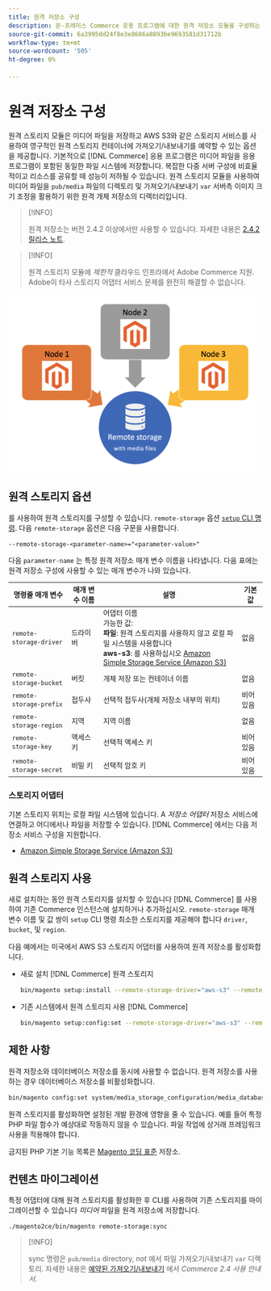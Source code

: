 ```yaml
---
title: 원격 저장소 구성
description: 온-프레미스 Commerce 응용 프로그램에 대한 원격 저장소 모듈을 구성하는 방법을 알아봅니다.
source-git-commit: 6a3995dd24f8e3e8686a8893be9693581d31712b
workflow-type: tm+mt
source-wordcount: '505'
ht-degree: 0%

---
```


# 원격 저장소 구성

원격 스토리지 모듈은 미디어 파일을 저장하고 AWS S3와 같은 스토리지 서비스를 사용하여 영구적인 원격 스토리지 컨테이너에 가져오기/내보내기를 예약할 수 있는 옵션을 제공합니다. 기본적으로 [!DNL Commerce] 응용 프로그램은 미디어 파일을 응용 프로그램이 포함된 동일한 파일 시스템에 저장합니다. 복잡한 다중 서버 구성에 비효율적이고 리소스를 공유할 때 성능이 저하될 수 있습니다. 원격 스토리지 모듈을 사용하여 미디어 파일을 `pub/media` 파일의 디렉토리 및 가져오기/내보내기 `var` 서버측 이미지 크기 조정을 활용하기 위한 원격 개체 저장소의 디렉터리입니다.

>[!INFO]
>
>원격 저장소는 버전 2.4.2 이상에서만 사용할 수 있습니다. 자세한 내용은 [2.4.2 릴리스 노트](https://devdocs.magento.com/guides/v2.4/release-notes/open-source-2-4-2.html).

>[!INFO]
>
>원격 스토리지 모듈에 _제한적_ 클라우드 인프라에서 Adobe Commerce 지원. Adobe이 타사 스토리지 어댑터 서비스 문제를 완전히 해결할 수 없습니다.

![스키마 이미지](../../assets/configuration/remote-storage-schema.png)

## 원격 스토리지 옵션

를 사용하여 원격 스토리지를 구성할 수 있습니다. `remote-storage` 옵션 [`setup` CLI 명령][setup]. 다음 `remote-storage` 옵션은 다음 구문을 사용합니다.

```text
--remote-storage-<parameter-name>="<parameter-value>"
```

다음 `parameter-name` 는 특정 원격 저장소 매개 변수 이름을 나타냅니다. 다음 표에는 원격 저장소 구성에 사용할 수 있는 매개 변수가 나와 있습니다.

| 명령줄 매개 변수 | 매개 변수 이름 | 설명 | 기본값 |
|--- |--- |--- |--- |
| `remote-storage-driver` | 드라이버 | 어댑터 이름<br>가능한 값:<br>**파일**: 원격 스토리지를 사용하지 않고 로컬 파일 시스템을 사용합니다&#x200B;<br>**aws-s3**: 를 사용하십시오 [Amazon Simple Storage Service (Amazon S3)](remote-storage-aws-s3.md) | 없음 |
| `remote-storage-bucket` | 버킷 | 개체 저장 또는 컨테이너 이름 | 없음 |
| `remote-storage-prefix` | 접두사 | 선택적 접두사(개체 저장소 내부의 위치) | 비어 있음 |
| `remote-storage-region` | 지역 | 지역 이름 | 없음 |
| `remote-storage-key` | 액세스 키 | 선택적 액세스 키 | 비어 있음 |
| `remote-storage-secret` | 비밀 키 | 선택적 암호 키 | 비어 있음 |

### 스토리지 어댑터

기본 스토리지 위치는 로컬 파일 시스템에 있습니다. A _저장소 어댑터_ 저장소 서비스에 연결하고 어디에서나 파일을 저장할 수 있습니다. [!DNL Commerce] 에서는 다음 저장소 서비스 구성을 지원합니다.

- [Amazon Simple Storage Service (Amazon S3)](remote-storage-aws-s3.md)

## 원격 스토리지 사용

새로 설치하는 동안 원격 스토리지를 설치할 수 있습니다 [!DNL Commerce] 를 사용하여 기존 Commerce 인스턴스에 설치하거나 추가하십시오. `remote-storage` 매개 변수 이름 및 값 쌍이 `setup` CLI 명령 최소한 스토리지를 제공해야 합니다 `driver`, `bucket`, 및 `region`.

다음 예에서는 미국에서 AWS S3 스토리지 어댑터를 사용하여 원격 저장소를 활성화합니다.

- 새로 설치 [!DNL Commerce] 원격 스토리지

   ```bash
   bin/magento setup:install --remote-storage-driver="aws-s3" --remote-storage-bucket="myBucket" --remote-storage-region="us-east-1"
   ```

- 기존 시스템에서 원격 스토리지 사용 [!DNL Commerce]

   ```bash
   bin/magento setup:config:set --remote-storage-driver="aws-s3" --remote-storage-bucket="myBucket" --remote-storage-region="us-east-1"
   ```

## 제한 사항

원격 저장소와 데이터베이스 저장소를 동시에 사용할 수 없습니다. 원격 저장소를 사용하는 경우 데이터베이스 저장소를 비활성화합니다.

```bash
bin/magento config:set system/media_storage_configuration/media_database 0
```

원격 스토리지를 활성화하면 설정된 개발 환경에 영향을 줄 수 있습니다. 예를 들어 특정 PHP 파일 함수가 예상대로 작동하지 않을 수 있습니다. 파일 작업에 상거래 프레임워크 사용을 적용해야 합니다.

금지된 PHP 기본 기능 목록은 [Magento 코딩 표준] 저장소.

## 컨텐츠 마이그레이션

특정 어댑터에 대해 원격 스토리지를 활성화한 후 CLI를 사용하여 기존 스토리지를 마이그레이션할 수 있습니다 _미디어_ 파일을 원격 저장소에 저장합니다.

```bash
./magento2ce/bin/magento remote-storage:sync
```

>[!INFO]
>
>sync 명령은 `pub/media` directory, _not_ 에서 파일 가져오기/내보내기 `var` 디렉토리. 자세한 내용은 [예약된 가져오기/내보내기][import-export] 에서 _Commerce 2.4 사용 안내서_.

<!-- link definitions -->

[import-export]: https://docs.magento.com/user-guide/system/data-scheduled-import-export.html
[nginx-module]: http://nginx.org/en/docs/http/ngx_http_image_filter_module.html
[Magento 코딩 표준]: https://github.com/magento/magento-coding-standard/blob/develop/Magento2/Sniffs/Functions/DiscouragedFunctionSniff.php
[setup]: https://devdocs.magento.com/guides/v2.4/install-gde/install/cli/install-cli-subcommands-deployment.html#instgde-cli-subcommands-configphp
